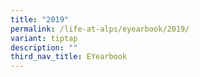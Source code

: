 ```yaml
---
title: "2019"
permalink: /life-at-alps/eyearbook/2019/
variant: tiptap
description: ""
third_nav_title: EYearbook
---
```

